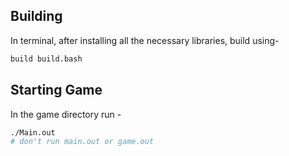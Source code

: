 ## Building
In terminal, after installing all the necessary libraries, build using-
```bash
build build.bash
```

## Starting Game
In the game directory run - 
```bash
./Main.out
# don't run main.out or game.out
```
